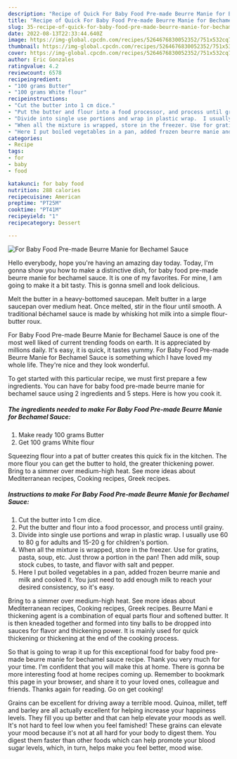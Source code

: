 ```yaml
---
description: "Recipe of Quick For Baby Food Pre-made Beurre Manie for Bechamel Sauce"
title: "Recipe of Quick For Baby Food Pre-made Beurre Manie for Bechamel Sauce"
slug: 35-recipe-of-quick-for-baby-food-pre-made-beurre-manie-for-bechamel-sauce
date: 2022-08-13T22:33:44.640Z
image: https://img-global.cpcdn.com/recipes/5264676830052352/751x532cq70/for-baby-food-pre-made-beurre-manie-for-bechamel-sauce-recipe-main-photo.jpg
thumbnail: https://img-global.cpcdn.com/recipes/5264676830052352/751x532cq70/for-baby-food-pre-made-beurre-manie-for-bechamel-sauce-recipe-main-photo.jpg
cover: https://img-global.cpcdn.com/recipes/5264676830052352/751x532cq70/for-baby-food-pre-made-beurre-manie-for-bechamel-sauce-recipe-main-photo.jpg
author: Eric Gonzales
ratingvalue: 4.2
reviewcount: 6578
recipeingredient:
- "100 grams Butter"
- "100 grams White flour"
recipeinstructions:
- "Cut the butter into 1 cm dice."
- "Put the butter and flour into a food processor, and process until grainy."
- "Divide into single use portions and wrap in plastic wrap.  I usually use 60 to 80 g for adults and 15-20 g for children&#39;s portion."
- "When all the mixture is wrapped, store in the freezer. Use for gratins, pasta, soup, etc. Just throw a portion in the pan! Then add milk, soup stock cubes, to taste, and flavor with salt and pepper."
- "Here I put boiled vegetables in a pan, added frozen beurre manie and milk and cooked it. You just need to add enough milk to reach your desired consistency, so it&#39;s easy."
categories:
- Recipe
tags:
- for
- baby
- food

katakunci: for baby food 
nutrition: 288 calories
recipecuisine: American
preptime: "PT25M"
cooktime: "PT41M"
recipeyield: "1"
recipecategory: Dessert

---
```



![For Baby Food Pre-made Beurre Manie for Bechamel Sauce](https://img-global.cpcdn.com/recipes/5264676830052352/751x532cq70/for-baby-food-pre-made-beurre-manie-for-bechamel-sauce-recipe-main-photo.jpg)

Hello everybody, hope you're having an amazing day today. Today, I'm gonna show you how to make a distinctive dish, for baby food pre-made beurre manie for bechamel sauce. It is one of my favorites. For mine, I am going to make it a bit tasty. This is gonna smell and look delicious.

Melt the butter in a heavy-bottomed saucepan. Melt butter in a large saucepan over medium heat. Once melted, stir in the flour until smooth. A traditional béchamel sauce is made by whisking hot milk into a simple flour-butter roux.

For Baby Food Pre-made Beurre Manie for Bechamel Sauce is one of the most well liked of current trending foods on earth. It is appreciated by millions daily. It's easy, it is quick, it tastes yummy. For Baby Food Pre-made Beurre Manie for Bechamel Sauce is something which I have loved my whole life. They're nice and they look wonderful.


To get started with this particular recipe, we must first prepare a few ingredients. You can have for baby food pre-made beurre manie for bechamel sauce using 2 ingredients and 5 steps. Here is how you cook it.

<!--inarticleads1-->

##### The ingredients needed to make For Baby Food Pre-made Beurre Manie for Bechamel Sauce:

1. Make ready 100 grams Butter
1. Get 100 grams White flour


Squeezing flour into a pat of butter creates this quick fix in the kitchen. The more flour you can get the butter to hold, the greater thickening power. Bring to a simmer over medium-high heat. See more ideas about Mediterranean recipes, Cooking recipes, Greek recipes. 

<!--inarticleads2-->

##### Instructions to make For Baby Food Pre-made Beurre Manie for Bechamel Sauce:

1. Cut the butter into 1 cm dice.
1. Put the butter and flour into a food processor, and process until grainy.
1. Divide into single use portions and wrap in plastic wrap.  I usually use 60 to 80 g for adults and 15-20 g for children&#39;s portion.
1. When all the mixture is wrapped, store in the freezer. Use for gratins, pasta, soup, etc. Just throw a portion in the pan! Then add milk, soup stock cubes, to taste, and flavor with salt and pepper.
1. Here I put boiled vegetables in a pan, added frozen beurre manie and milk and cooked it. You just need to add enough milk to reach your desired consistency, so it&#39;s easy.


Bring to a simmer over medium-high heat. See more ideas about Mediterranean recipes, Cooking recipes, Greek recipes. Beurre Mani e thickening agent is a combination of equal parts flour and softened butter. It is then kneaded together and formed into tiny balls to be dropped into sauces for flavor and thickening power. It is mainly used for quick thickening or thickening at the end of the cooking process. 

So that is going to wrap it up for this exceptional food for baby food pre-made beurre manie for bechamel sauce recipe. Thank you very much for your time. I'm confident that you will make this at home. There is gonna be more interesting food at home recipes coming up. Remember to bookmark this page in your browser, and share it to your loved ones, colleague and friends. Thanks again for reading. Go on get cooking!

Grains can be excellent for driving away a terrible mood. Quinoa, millet, teff and barley are all actually excellent for helping increase your happiness levels. They fill you up better and that can help elevate your moods as well. It's not hard to feel low when you feel famished! These grains can elevate your mood because it's not at all hard for your body to digest them. You digest them faster than other foods which can help promote your blood sugar levels, which, in turn, helps make you feel better, mood wise.
